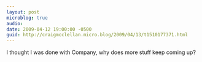 ```yaml
---
layout: post
microblog: true
audio: 
date: 2009-04-12 19:00:00 -0500
guid: http://craigmcclellan.micro.blog/2009/04/13/t1510177371.html
---
```

I thought I was done with Company, why does more stuff keep coming up?

